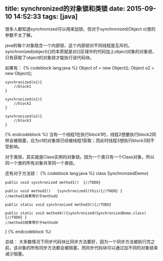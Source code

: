 title: synchronized的对象锁和类锁
date: 2015-09-10 14:52:33
tags: [java]
---
很多人都知道synchronized可以用来加锁，但对于synchronized(Object o)里的参数不太了解。

java的每个对象隐含一个内部锁，这个内部锁对不同线程是互斥的。synchronized(object){}的本质就是对{}区域中的代码加上object对象的对象锁，只有获取了object的对象锁才能执行该代码块。

如果有：
{% codeblock lang:java %}
	Object o1 = new Object();
	Object o2 = new Object();
	
	synchronized(o1){
		//block1
	}
	
	synchronized(o1){
		//block2
	}
	
	synchronized(o2){
		//block3
	}
{% endcodeblock %}
当有一个线程1在执行block1时，线程2想要执行block2同样会被阻塞，应为o1的对象锁已经被线程1获取；而此时线程3想执行block3则不受影响。

对于类锁，其实就是Class实例的对象锁。因为一个类只有一个Class对象，所以同一个类的所有对象共享同一个类锁。

还有对于方法锁：
{% codeblock lang:java %}
class SynchronizedDemo{

	public void synchronized method1()	{//TODO} 
			
	public void method2()	{synchronized1(this){//TODO} }
	//method1效果等价于method2
	
	public static void synchronized method3(){//TODO} 
		
	public static void method4(){synchronized(SynchronizedDemo.class){//TODO} }
	//method3效果等价于method4
	
}
{% endcodeblock %}

总结：
大多数情况下同步代码块比同步方法要好，因为一个同步方法被执行完之前，该对象的所有同步方法都会被阻塞，而同步代码块可以通过加不同的对象锁来减少阻塞。